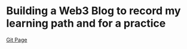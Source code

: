 # Building a Web3 Blog to record my learning path and for a practice  
  
[Git Page](https://imwaynewy.github.io/web3blog/)